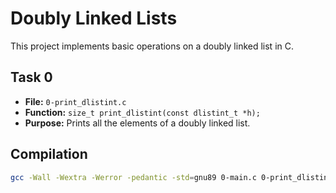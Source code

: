 # Doubly Linked Lists

This project implements basic operations on a doubly linked list in C.

## Task 0

- **File:** `0-print_dlistint.c`
- **Function:** `size_t print_dlistint(const dlistint_t *h);`
- **Purpose:** Prints all the elements of a doubly linked list.

## Compilation

```bash
gcc -Wall -Wextra -Werror -pedantic -std=gnu89 0-main.c 0-print_dlistint.c -o a
